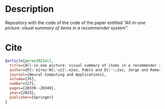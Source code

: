 # Description

Repository with the code of the code of the paper entitled *"All-in-one picture: visual summary of items in a recommender system".*


# Cite


```Bibtex
@article{perez2023all,
  title={All-in-one picture: visual summary of items in a recommender system},
  author={P{\'e}rez-N{\'u}{\~n}ez, Pablo and D{\'\i}ez, Jorge and Remeseiro, Beatriz and Luaces, Oscar and Bahamonde, Antonio},
  journal={Neural Computing and Applications},
  volume={35},
  number={27},
  pages={20339--20349},
  year={2023},
  publisher={Springer}
}
```
